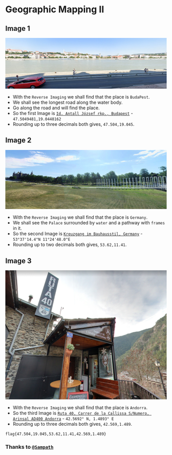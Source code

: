 # Geographic Mapping II

## Image 1

![](https://github.com/a3X3k/Bi0s/blob/master/CTFs/HS%20CTF/Geographic%20Mapping%202/1.png?raw=true)

- With the `Reverse Imaging` we shall find that the place is `BudaPest`.
- We shall see the longest road along the water body.
- Go along the road and will find the place.
- So the first Image is [`Id. Antall József rkp., Budapest`](https://goo.gl/maps/yE7rSav4cdNgdFQM8) - `47.5049481,19.0448162`
- Rounding up to three decimals both gives, `47.504,19.045`.

## Image 2

![](https://github.com/a3X3k/Bi0s/blob/master/CTFs/HS%20CTF/Geographic%20Mapping%202/2.png?raw=true)

- With the `Reverse Imaging` we shall find that the place is `Germany`.
- We shall see the `Palace` surrounded by `water` and a pathway with `frames` in it.
- So the second Image is [`Kreuzgang im Bauhausstil, Germany`](https://goo.gl/maps/J6kLBrtQVNQ6JnQr9) - `53°37'14.4"N 11°24'48.0"E`
- Rounding up to two decimals both gives, `53.62,11.41`.

## Image 3

![](https://github.com/a3X3k/Bi0s/blob/master/CTFs/HS%20CTF/Geographic%20Mapping%202/3.png?raw=true)

- With the `Reverse Imaging` we shall find that the place is `Andorra`.
- So the third Image is [`Ruta 40, Carrer de la Callissa S/Numero, Arinsal AD400 Andorra`](https://goo.gl/maps/XXjktYYveq3tBpus7) - `42.5692° N, 1.4893° E`
- Rounding up to three decimals both gives, `42.569,1.489`.

```
flag{47.504,19.045,53.62,11.41,42.569,1.489}
```

### Thanks to [`@Sampath`](https://github.com/sai1274)
